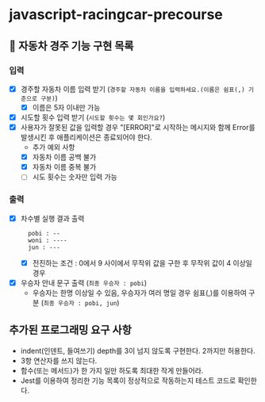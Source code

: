 # javascript-racingcar-precourse

## 🚗 자동차 경주 기능 구현 목록

### 입력

- [x] 경주할 자동차 이름 입력 받기 (`경주할 자동차 이름을 입력하세요.(이름은 쉼표(,) 기준으로 구분)`)
  - [x] 이름은 5자 이내만 가능
- [x] 시도할 횟수 입력 받기 (`시도할 횟수는 몇 회인가요?`)
- [x] 사용자가 잘못된 값을 입력할 경우 "[ERROR]"로 시작하는 메시지와 함께 Error를 발생시킨 후 애플리케이션은 종료되어야 한다.
  - 추가 예외 사항
  - [x] 자동차 이름 공백 불가
  - [x] 자동차 이름 중복 불가
  - [ ] 시도 횟수는 숫자만 입력 가능

### 출력

- [x] 차수별 실행 결과 출력
  ```
    pobi : --
    woni : ----
    jun : ---
  ```
  - [x] 전진하는 조건 : 0에서 9 사이에서 무작위 값을 구한 후 무작위 값이 4 이상일 경우
- [x] 우승자 안내 문구 출력 (`최종 우승자 : pobi`)
  - 우승자는 한명 이상일 수 있음, 우승자가 여러 명일 경우 쉼표(,)를 이용하여 구분 (`최종 우승자 : pobi, jun`)

## 추가된 프로그래밍 요구 사항

- indent(인덴트, 들여쓰기) depth를 3이 넘지 않도록 구현한다. 2까지만 허용한다.
- 3항 연산자를 쓰지 않는다.
- 함수(또는 메서드)가 한 가지 일만 하도록 최대한 작게 만들어라.
- Jest를 이용하여 정리한 기능 목록이 정상적으로 작동하는지 테스트 코드로 확인한다.
